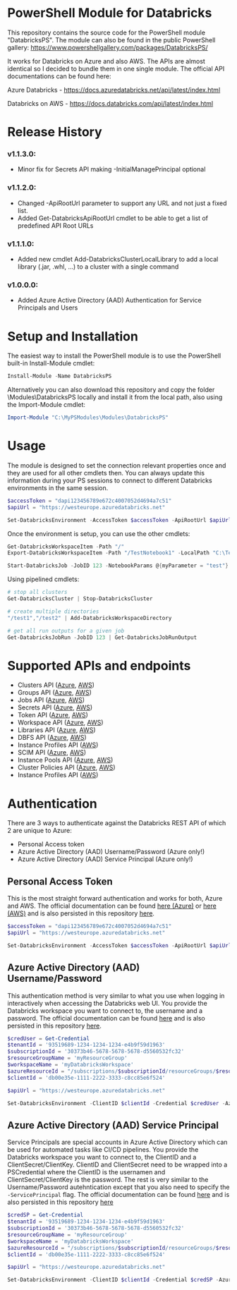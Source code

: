 # PowerShell Module for Databricks

This repository contains the source code for the PowerShell module "DatabricksPS". The module can also be found in the public PowerShell gallery: https://www.powershellgallery.com/packages/DatabricksPS/

It works for Databricks on Azure and also AWS. The APIs are almost identical so I decided to bundle them in one single module. The official API documentations can be found here:

Azure Databricks - https://docs.azuredatabricks.net/api/latest/index.html

Databricks on AWS - https://docs.databricks.com/api/latest/index.html

# Release History
### v1.1.3.0: 
- Minor fix for Secrets API making -InitialManagePrincipal optional
### v1.1.2.0: 
- Changed -ApiRootUrl parameter to support any URL and not just a fixed list. 
- Added Get-DatabricksApiRootUrl cmdlet to be able to get a list of predefined API Root URLs
### v1.1.1.0: 
- Added new cmdlet Add-DatabricksClusterLocalLibrary to add a local library (.jar, .whl, ...) to a cluster with a single command
### v1.0.0.0: 
- Added Azure Active Directory (AAD) Authentication for Service Principals and Users

# Setup and Installation
The easiest way to install the PowerShell module is to use the PowerShell built-in Install-Module cmdlet:
```powershell
Install-Module -Name DatabricksPS
```

Alternatively you can also download this repository and copy the folder \Modules\DatabricksPS locally and install it from the local path, also using the Import-Module cmdlet:
```powershell
Import-Module "C:\MyPSModules\Modules\DatabricksPS"
```

# Usage
The module is designed to set the connection relevant properties once and they are used for all other cmdlets then. You can always update this information during your PS sessions to connect to different Databricks environments in the same session.
```powershell
$accessToken = "dapi123456789e672c4007052d4694a7c51"
$apiUrl = "https://westeurope.azuredatabricks.net"

Set-DatabricksEnvironment -AccessToken $accessToken -ApiRootUrl $apiUrl
```

Once the environment is setup, you can use the other cmdlets:
```powershell
Get-DatabricksWorkspaceItem -Path "/"
Export-DatabricksWorkspaceItem -Path "/TestNotebook1" -LocalPath "C:\TestNotebook1_Export.ipynb" -Format JUPYTER

Start-DatabricksJob -JobID 123 -NotebookParams @{myParameter = "test"}
```

Using pipelined cmdlets:
```powershell
# stop all clusters
Get-DatabricksCluster | Stop-DatabricksCluster

# create multiple directories
"/test1","/test2" | Add-DatabricksWorkspaceDirectory

# get all run outputs for a given job
Get-DatabricksJobRun -JobID 123 | Get-DatabricksJobRunOutput
```

# Supported APIs and endpoints
- Clusters API ([Azure](https://docs.azuredatabricks.net/api/latest/clusters.html), [AWS](https://docs.databricks.com/api/latest/clusters.html))
- Groups API ([Azure](https://docs.azuredatabricks.net/api/latest/groups.html), [AWS](https://docs.databricks.com/api/latest/groups.html))
- Jobs API ([Azure](https://docs.azuredatabricks.net/api/latest/jobs.html), [AWS](https://docs.databricks.com/api/latest/jobs.html))
- Secrets API ([Azure](https://docs.azuredatabricks.net/api/latest/secrets.html), [AWS](https://docs.databricks.com/api/latest/secrets.html))
- Token API ([Azure](https://docs.azuredatabricks.net/api/latest/tokens.html), [AWS](https://docs.databricks.com/api/latest/tokens.html))
- Workspace API ([Azure](https://docs.azuredatabricks.net/api/latest/workspace.html), [AWS](https://docs.databricks.com/api/latest/workspace.html))
- Libraries API ([Azure](https://docs.azuredatabricks.net/api/latest/libraries.html), [AWS](https://docs.databricks.com/api/latest/libraries.html))
- DBFS API ([Azure](https://docs.azuredatabricks.net/api/latest/dbfs.html), [AWS](https://docs.databricks.com/api/latest/dbfs.html))
- Instance Profiles API ([AWS](https://docs.databricks.com/api/latest/instance-profiles.html))
- SCIM API ([Azure](https://docs.azuredatabricks.net/api/latest/scim.html), [AWS](https://docs.databricks.com/api/latest/scim.html))
- Instance Pools API ([Azure](https://docs.azuredatabricks.net/api/latest/instance-pools.html), [AWS](https://docs.databricks.com/dev-tools/api/latest/instance-pools.html))
- Cluster Policies API ([Azure](https://docs.azuredatabricks.net/api/latest/policies.html), [AWS](https://docs.databricks.com/dev-tools/api/latest/policies.html))
- Instance Profiles API ([AWS](https://docs.databricks.com/dev-tools/api/latest/instance-profiles.html))

# Authentication
There are 3 ways to authenticate against the Databricks REST API of which 2 are unique to Azure:
- Personal Access token 
- Azure Active Directory (AAD) Username/Password (Azure only!)
- Azure Active Directory (AAD) Service Principal (Azure only!)

## Personal Access Token
This is the most straight forward authentication and works for both, Azure and AWS.
The official documentation can be found [here (Azure)](https://docs.microsoft.com/en-us/azure/databricks/dev-tools/api/latest/authentication) or [here (AWS)](https://docs.databricks.com/dev-tools/api/latest/authentication.html) and is also persisted in this repository [here](https://github.com/gbrueckl/Databricks.API.PowerShell/blob/master/Docs/Authentication%20using%20Azure%20Databricks%20personal%20access%20tokens.pdf).
```powershell
$accessToken = "dapi123456789e672c4007052d4694a7c51"
$apiUrl = "https://westeurope.azuredatabricks.net"

Set-DatabricksEnvironment -AccessToken $accessToken -ApiRootUrl $apiUrl
```

## Azure Active Directory (AAD) Username/Password
This authentication method is very similar to what you use when logging in interactively when accessing the Databricks web UI. You provide the Databricks workspace you want to connect to, the username and a password. The official documentation can be found [here](https://docs.microsoft.com/en-us/azure/databricks/dev-tools/api/latest/aad/app-aad-token) and is also persisted in this repository [here](https://github.com/gbrueckl/Databricks.API.PowerShell/blob/master/Docs/Authentication%20using%20AAD%20user.pdf).
```powershell
$credUser = Get-Credential
$tenantId = '93519689-1234-1234-1234-e4b9f59d1963'
$subscriptionId = '30373b46-5678-5678-5678-d5560532fc32'
$resourceGroupName = 'myResourceGroup'
$workspaceName = 'myDatabricksWorkspace'
$azureResourceId = "/subscriptions/$subscriptionId/resourceGroups/$resourceGroupName/providers/Microsoft.Databricks/workspaces/$workspaceName"
$clientId = 'db00e35e-1111-2222-3333-c8cc85e6f524'

$apiUrl = "https://westeurope.azuredatabricks.net"

Set-DatabricksEnvironment -ClientID $clientId -Credential $credUser -AzureResourceID $azureResourceId -TenantID $tenantId -ApiRootUrl $apiUrl
```

## Azure Active Directory (AAD) Service Principal
Service Principals are special accounts in Azure Active Directory which can be used for automated tasks like CI/CD pipelines. You provide the Databricks workspace you want to connect to, the ClientID and a ClientSecret/ClientKey. ClientID and ClientSecret need to be wrapped into a PSCredential where the ClientID is the usernamen and ClientSecret/ClientKey is the password. The rest is very similar to the Username/Password autehntication except that you also need to specify the `-ServicePrincipal` flag. The official documentation can be found [here](https://docs.microsoft.com/en-us/azure/databricks/dev-tools/api/latest/aad/service-prin-aad-token) and is also persisted in this repository [here](https://github.com/gbrueckl/Databricks.API.PowerShell/blob/master/Docs/Authentication%20using%20AAD%20user.pdf)
```powershell
$credSP = Get-Credential
$tenantId = '93519689-1234-1234-1234-e4b9f59d1963'
$subscriptionId = '30373b46-5678-5678-5678-d5560532fc32'
$resourceGroupName = 'myResourceGroup'
$workspaceName = 'myDatabricksWorkspace'
$azureResourceId = "/subscriptions/$subscriptionId/resourceGroups/$resourceGroupName/providers/Microsoft.Databricks/workspaces/$workspaceName"
$clientId = 'db00e35e-1111-2222-3333-c8cc85e6f524'

$apiUrl = "https://westeurope.azuredatabricks.net"

Set-DatabricksEnvironment -ClientID $clientId -Credential $credSP -AzureResourceID $azureResourceId -TenantID $tenantId -ApiRootUrl $apiUrl -ServicePrincipal
```
